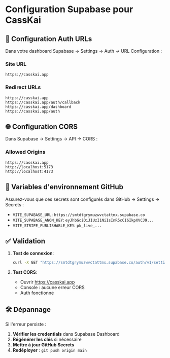 # Configuration Supabase pour CassKai

## 🔧 Configuration Auth URLs

Dans votre dashboard Supabase → Settings → Auth → URL Configuration :

### Site URL
```
https://casskai.app
```

### Redirect URLs
```
https://casskai.app
https://casskai.app/auth/callback
https://casskai.app/dashboard
https://casskai.app/auth
```

## 🌐 Configuration CORS

Dans Supabase → Settings → API → CORS :

### Allowed Origins
```
https://casskai.app
http://localhost:5173
http://localhost:4173
```

## 🔑 Variables d'environnement GitHub

Assurez-vous que ces secrets sont configurés dans GitHub → Settings → Secrets :

- `VITE_SUPABASE_URL`: `https://smtdtgrymuzwvctattmx.supabase.co`
- `VITE_SUPABASE_ANON_KEY`: `eyJhbGciOiJIUzI1NiIsInR5cCI6IkpXVCJ9...`
- `VITE_STRIPE_PUBLISHABLE_KEY`: `pk_live_...`

## ✅ Validation

1. **Test de connexion**:
   ```bash
   curl -X GET "https://smtdtgrymuzwvctattmx.supabase.co/auth/v1/settings"
   ```

2. **Test CORS**:
   - Ouvrir https://casskai.app
   - Console : aucune erreur CORS
   - Auth fonctionne

## 🛠️ Dépannage

Si l'erreur persiste :

1. **Vérifier les credentials** dans Supabase Dashboard
2. **Régénérer les clés** si nécessaire 
3. **Mettre à jour GitHub Secrets**
4. **Redéployer** : `git push origin main`